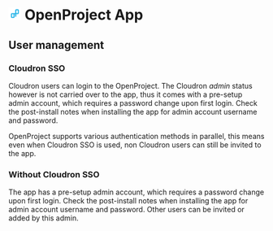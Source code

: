 # <img src="../img/openproject-logo.png" width="25px"> OpenProject App

## User management

### Cloudron SSO

Cloudron users can login to the OpenProject.
The Cloudron *admin* status however is not carried over to the app, thus it comes with a pre-setup admin account,
which requires a password change upon first login. Check the post-install notes when installing the app for admin account username and password.

OpenProject supports various authentication methods in parallel, this means even when Cloudron SSO is used,
non Cloudron users can still be invited to the app.

### Without Cloudron SSO

The app has a pre-setup admin account, which requires a password change upon first login.
Check the post-install notes when installing the app for admin account username and password.
Other users can be invited or added by this admin.
